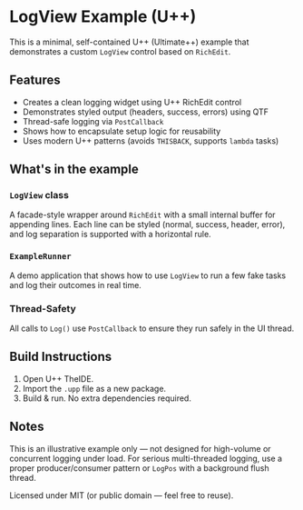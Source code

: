 # LogView Example (U++)

This is a minimal, self-contained U++ (Ultimate++) example that demonstrates a custom `LogView` control based on `RichEdit`.

## Features

- Creates a clean logging widget using U++ RichEdit control
- Demonstrates styled output (headers, success, errors) using QTF
- Thread-safe logging via `PostCallback`
- Shows how to encapsulate setup logic for reusability
- Uses modern U++ patterns (avoids `THISBACK`, supports `lambda` tasks)

## What's in the example

### `LogView` class
A facade-style wrapper around `RichEdit` with a small internal buffer for appending lines. Each line can be styled (normal, success, header, error), and log separation is supported with a horizontal rule.

### `ExampleRunner`
A demo application that shows how to use `LogView` to run a few fake tasks and log their outcomes in real time.

### Thread-Safety
All calls to `Log()` use `PostCallback` to ensure they run safely in the UI thread.

## Build Instructions

1. Open U++ TheIDE.
2. Import the `.upp` file as a new package.
3. Build & run. No extra dependencies required.

## Notes

This is an illustrative example only — not designed for high-volume or concurrent logging under load. For serious multi-threaded logging, use a proper producer/consumer pattern or `LogPos` with a background flush thread.

Licensed under MIT (or public domain — feel free to reuse).
